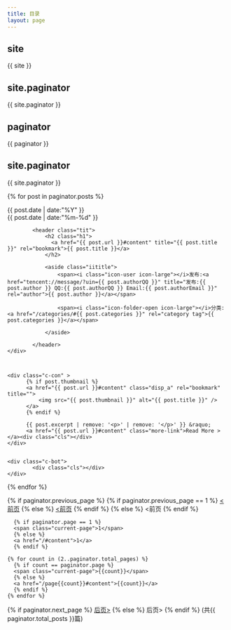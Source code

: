 ```yaml
---
title: 目录
layout: page
---
```



## site
{{ site }}


## site.paginator
{{ site.paginator }}

## paginator
{{ paginator }}


## site.paginator
{{ site.paginator }}


{% for post in paginator.posts %}
<article class="post_box" >
    <div class="c-top" >
            <div class="datetime">{{ post.date | date:"%Y" }}<br />{{ post.date | date:"%m-%d" }}</div> 

            <header class="tit">
                <h2 class="h1">
                  <a href="{{ post.url }}#content" title="{{ post.title }}" rel="bookmark">{{ post.title }}</a>
                </h2>

                <aside class="iititle">
                    <span><i class="icon-user icon-large"></i>发布:<a href="tencent://message/?uin={{ post.authorQQ }}" title="发布:{{ post.author }} QQ:{{ post.authorQQ }} Email:{{ post.authorEmail }}" rel="author">{{ post.author }}</a></span>

                    <span><i class="icon-folder-open icon-large"></i>分类:<a href="/categories/#{{ post.categories }}" rel="category tag">{{ post.categories }}</a></span>

                </aside>

            </header>
    </div>



    <div class="c-con" >  
          {% if post.thumbnail %}
          <a href="{{ post.url }}#content" class="disp_a" rel="bookmark" title="">  
              <img src="{{ post.thumbnail }}" alt="{{ post.title }}" />  
          </a>
          {% endif %}

          {{ post.excerpt | remove: '<p>' | remove: '</p>' }} &raquo;
          <a href="{{ post.url }}#content" class="more-link">Read More ></a><div class="cls"></div>
    </div>


    <div class="c-bot">
            <div class="cls"></div>
    </div>
</article>
{% endfor %}

<div class="cls"></div>

<div id="post-pagination" class="paginator">

  {% if paginator.previous_page %}
    {% if paginator.previous_page == 1 %}
    <a href="/#content"><前页</a>
    {% else %}
    <a href="/page{{paginator.previous_page}}#content">&lt;前页</a>
    {% endif %}
  {% else %}
    <span class="previous disabled">&lt;前页</span>
  {% endif %}

      {% if paginator.page == 1 %}
      <span class="current-page">1</span>
      {% else %}
      <a href="/#content">1</a>
      {% endif %}

    {% for count in (2..paginator.total_pages) %}
      {% if count == paginator.page %}
      <span class="current-page">{{count}}</span>
      {% else %}
      <a href="/page{{count}}#content">{{count}}</a>
      {% endif %}
    {% endfor %}

  {% if paginator.next_page %}
    <a class="next" href="/page{{paginator.next_page}}#content">后页&gt;</a>
  {% else %}
    <span class="next disabled" >后页&gt;</span>
  {% endif %}
  (共{{ paginator.total_posts }}篇)
</div>
